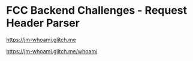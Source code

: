 # FCC Backend Challenges - Request Header Parser

https://jm-whoami.glitch.me

https://jm-whoami.glitch.me/whoami
